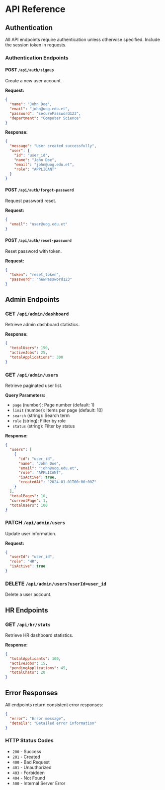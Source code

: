 # API Reference

## Authentication

All API endpoints require authentication unless otherwise specified. Include the session token in requests.

### Authentication Endpoints

#### POST `/api/auth/signup`
Create a new user account.

**Request:**
```json
{
  "name": "John Doe",
  "email": "john@uog.edu.et",
  "password": "securePassword123",
  "department": "Computer Science"
}
```

**Response:**
```json
{
  "message": "User created successfully",
  "user": {
    "id": "user_id",
    "name": "John Doe",
    "email": "john@uog.edu.et",
    "role": "APPLICANT"
  }
}
```

#### POST `/api/auth/forgot-password`
Request password reset.

**Request:**
```json
{
  "email": "user@uog.edu.et"
}
```

#### POST `/api/auth/reset-password`
Reset password with token.

**Request:**
```json
{
  "token": "reset_token",
  "password": "newPassword123"
}
```

## Admin Endpoints

### GET `/api/admin/dashboard`
Retrieve admin dashboard statistics.

**Response:**
```json
{
  "totalUsers": 150,
  "activeJobs": 25,
  "totalApplications": 300
}
```

### GET `/api/admin/users`
Retrieve paginated user list.

**Query Parameters:**
- `page` (number): Page number (default: 1)
- `limit` (number): Items per page (default: 10)
- `search` (string): Search term
- `role` (string): Filter by role
- `status` (string): Filter by status

**Response:**
```json
{
  "users": [
    {
      "id": "user_id",
      "name": "John Doe",
      "email": "john@uog.edu.et",
      "role": "APPLICANT",
      "isActive": true,
      "createdAt": "2024-01-01T00:00:00Z"
    }
  ],
  "totalPages": 10,
  "currentPage": 1,
  "totalUsers": 100
}
```

### PATCH `/api/admin/users`
Update user information.

**Request:**
```json
{
  "userId": "user_id",
  "role": "HR",
  "isActive": true
}
```

### DELETE `/api/admin/users?userId=user_id`
Delete a user account.

## HR Endpoints

### GET `/api/hr/stats`
Retrieve HR dashboard statistics.

**Response:**
```json
{
  "totalApplicants": 100,
  "activeJobs": 15,
  "pendingApplications": 45,
  "totalChats": 20
}
```

## Error Responses

All endpoints return consistent error responses:

```json
{
  "error": "Error message",
  "details": "Detailed error information"
}
```

### HTTP Status Codes
- `200` - Success
- `201` - Created
- `400` - Bad Request
- `401` - Unauthorized
- `403` - Forbidden
- `404` - Not Found
- `500` - Internal Server Error